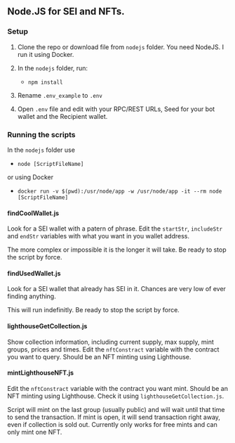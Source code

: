 ## Node.JS for SEI and NFTs.

### Setup

1. Clone the repo or download file from `nodejs` folder.  You need NodeJS.  I run it using Docker.

2. In the `nodejs` folder, run:
   - `npm install`

3. Rename `.env_example` to `.env`

4. Open `.env` file and edit with your RPC/REST URLs, Seed for your bot wallet and the Recipient wallet.

### Running the scripts

In the `nodejs` folder use

- `node [ScriptFileName]`

or using Docker

- `docker run -v $(pwd):/usr/node/app -w /usr/node/app -it --rm node [ScriptFileName]`

#### findCoolWallet.js

Look for a SEI wallet with a patern of phrase.
Edit the `startStr`, `includeStr` and `endStr` variables with what you want in you wallet address.

The more complex or impossible it is the longer it will take.
Be ready to stop the script by force.

#### findUsedWallet.js

Look for a SEI wallet that already has SEI in it.
Chances are very low of ever finding anything.

This will run indefinitly.
Be ready to stop the script by force.

#### lighthouseGetCollection.js

Show collection information, including current supply, max supply, mint groups, prices and times.
Edit the `nftConstract` variable with the contract you want to query.
Should be an NFT minting using Lighthouse.

#### mintLighthouseNFT.js

Edit the `nftConstract` variable with the contract you want mint.
Should be an NFT minting using Lighthouse.
Check it using `lighthouseGetCollection.js`.

Script will mint on the last group (usually public) and will wait until that time to send the transaction.
If mint is open, it will send transaction right away, even if collection is sold out.
Currently only works for free mints and can only mint one NFT.